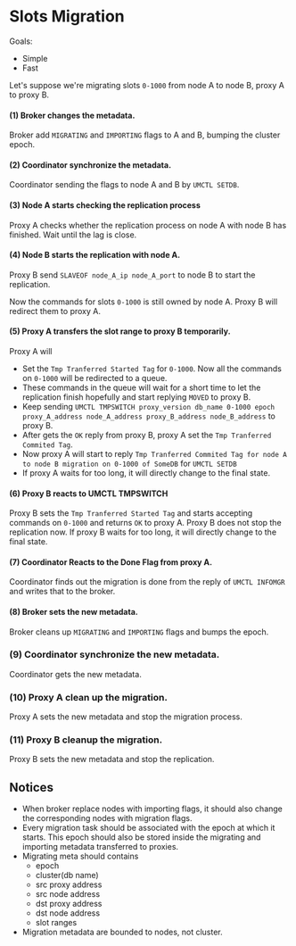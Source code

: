 # Slots Migration

Goals:
- Simple
- Fast

Let's suppose we're migrating slots `0-1000` from node A to node B, proxy A to proxy B.

#### (1) Broker changes the metadata.
Broker add `MIGRATING` and `IMPORTING` flags to A and B, bumping the cluster epoch.

#### (2) Coordinator synchronize the metadata.
Coordinator sending the flags to node A and B by `UMCTL SETDB`.

#### (3) Node A starts checking the replication process
Proxy A checks whether the replication process on node A with node B has finished. Wait until the lag is close.

#### (4) Node B starts the replication with node A.
Proxy B send `SLAVEOF node_A_ip node_A_port` to node B to start the replication.

Now the commands for slots `0-1000` is still owned by node A. Proxy B will redirect them to proxy A.

#### (5) Proxy A transfers the slot range to proxy B temporarily.
Proxy A will
- Set the `Tmp Tranferred Started Tag` for `0-1000`. Now all the commands on `0-1000` will be redirected to a queue.
- These commands in the queue will wait for a short time to let the replication finish hopefully and start replying `MOVED` to proxy B.
- Keep sending `UMCTL TMPSWITCH proxy_version db_name 0-1000 epoch proxy_A_address node_A_address proxy_B_address node_B_address` to proxy B.
- After gets the `OK` reply from proxy B, proxy A set the `Tmp Tranferred Commited Tag`.
- Now proxy A will start to reply `Tmp Tranferred Commited Tag for node A to node B migration on 0-1000 of SomeDB` for `UMCTL SETDB`
- If proxy A waits for too long, it will directly change to the final state.

#### (6) Proxy B reacts to UMCTL TMPSWITCH
Proxy B sets the `Tmp Tranferred Started Tag` and starts accepting commands on `0-1000` and returns `OK` to proxy A.
Proxy B does not stop the replication now.
If proxy B waits for too long, it will directly change to the final state.

#### (7) Coordinator Reacts to the Done Flag from proxy A.
Coordinator finds out the migration is done from the reply of `UMCTL INFOMGR` and writes that to the broker.

#### (8) Broker sets the new metadata.
Broker cleans up `MIGRATING` and `IMPORTING` flags and bumps the epoch.

### (9) Coordinator synchronize the new metadata.
Coordinator gets the new metadata.

### (10) Proxy A clean up the migration.
Proxy A sets the new metadata and stop the migration process.

### (11) Proxy B cleanup the migration.
Proxy B sets the new metadata and stop the replication.

## Notices
- When broker replace nodes with importing flags, it should also change the corresponding nodes with migration flags.
- Every migration task should be associated with the epoch at which it starts. This epoch should also be stored inside the migrating and importing metadata transferred to proxies.
- Migrating meta should contains
  - epoch
  - cluster(db name)
  - src proxy address
  - src node address
  - dst proxy address
  - dst node address
  - slot ranges
- Migration metadata are bounded to nodes, not cluster.
